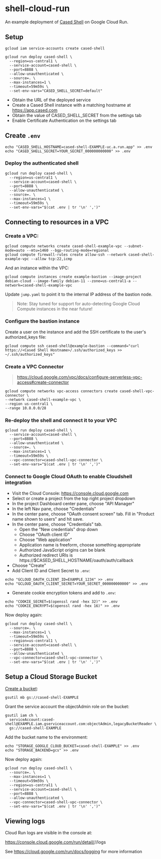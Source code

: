 # shell-cloud-run

An example deployment of [Cased Shell](https://cased.com) on Google Cloud Run.

## Setup

```
gcloud iam service-accounts create cased-shell

gcloud run deploy cased-shell \
  --region=us-central1 \
  --service-account=cased-shell \
  --port=8888 \
  --allow-unauthenticated \
  --source=. \
  --max-instances=1 \
  --timeout=59m59s \
  --set-env-vars="CASED_SHELL_SECRET=default"
```

* Obtain the URL of the deployed service
* Create a Cased Shell instance with a matching hostname at https://app.cased.com
* Obtain the value of CASED_SHELL_SECRET from the settings tab
* Enable Certificate Authentication on the settings tab

## Create `.env`

```
echo "CASED_SHELL_HOSTNAME=cased-shell-EXAMPLE-uc.a.run.app" >> .env
echo "CASED_SHELL_SECRET=YOUR_SECRET_000000000000" >> .env
```

### Deploy the authenticated shell

```
gcloud run deploy cased-shell \
  --region=us-central1 \
  --service-account=cased-shell \
  --port=8888 \
  --allow-unauthenticated \
  --source=. \
  --max-instances=1 \
  --timeout=59m59s \
  --set-env-vars="$(cat .env | tr '\n' ',')"
```
## Connecting to resources in a VPC

### Create a VPC:

```
gcloud compute networks create cased-shell-example-vpc --subnet-mode=auto --mtu=1460 --bgp-routing-mode=regional
gcloud compute firewall-rules create allow-ssh --network cased-shell-example-vpc --allow tcp:22,icmp
```

And an instance within the VPC:

```
gcloud compute instances create example-bastion --image-project debian-cloud --image-family debian-11 --zone=us-central1-a --network=cased-shell-example-vpc
```

Update `jump.yaml` to point it to the internal IP address of the bastion node.

> Note: Stay tuned for support for auto-detecting Google Cloud Compute instances in the near future!

### Configure the bastion instance

Create a user on the instance and add the SSH certificate to the user's authorized_keys file:

```
gcloud compute ssh cased-shell@example-bastion --command="curl https://<Cased Shell Hostname>/.ssh/authorized_keys >> ~/.ssh/authorized_keys"
```

### Create a VPC Connector

> https://cloud.google.com/vpc/docs/configure-serverless-vpc-access#create-connector

```
gcloud compute networks vpc-access connectors create cased-shell-vpc-connector \
--network cased-shell-example-vpc \
--region us-central1 \
--range 10.8.0.0/28
```
### Re-deploy the shell and connect it to your VPC

```
gcloud run deploy cased-shell \
  --service-account=cased-shell \
  --port=8888 \
  --allow-unauthenticated \
  --source=. \
  --max-instances=1 \
  --timeout=59m59s \
  --vpc-connector=cased-shell-vpc-connector \
  --set-env-vars="$(cat .env | tr '\n' ',')"
```

### Connect to Google Cloud OAuth to enable Cloudshell integration

* Visit the Cloud Console: https://console.cloud.google.com
* Select or create a project from the top right project dropdown
* In the project Dashboard center pane, choose "API Manager"
* In the left Nav pane, choose "Credentials"
* In the center pane, choose "OAuth consent screen" tab. Fill in "Product name shown to users" and hit save.
* In the center pane, choose "Credentials" tab.
  * Open the "New credentials" drop down
  * Choose "OAuth client ID"
  * Choose "Web application"
  * Application name is freeform, choose something appropriate
  * Authorized JavaScript origins can be blank
  * Authorized redirect URIs is https://$CASED_SHELL_HOSTNAME/oauth/auth/callback
* Choose "Create"
* Add Client ID and Client Secret to `.env`:

```
echo "GCLOUD_OAUTH_CLIENT_ID=EXAMPLE_1234" >> .env
echo "GCLOUD_OAUTH_CLIENT_SECRET=YOUR_SECRET_000000000000" >> .env
```

* Generate cookie encryption tokens and add to `.env`:

```
echo "COOKIE_SECRET=$(openssl rand -hex 32)" >> .env
echo "COOKIE_ENCRYPT=$(openssl rand -hex 16)" >> .env
```

Now deploy again:

```
gcloud run deploy cased-shell \
  --source=. \
  --max-instances=1 \
  --timeout=59m59s \
  --region=us-central1 \
  --service-account=cased-shell \
  --port=8888 \
  --allow-unauthenticated \
  --vpc-connector=cased-shell-vpc-connector \
  --set-env-vars="$(cat .env | tr '\n' ',')"
```

## Setup a Cloud Storage Bucket

[Create a bucket](https://cloud.google.com/storage/docs/creating-buckets#create_a_new_bucket):

```
gsutil mb gs://cased-shell-EXAMPLE
```

Grant the service account the objectAdmin role on the bucket:

```
gsutil iam ch \
  serviceAccount:cased-shell@EXAMPLE.iam.gserviceaccount.com:objectAdmin,legacyBucketReader \
  gs://cased-shell-EXAMPLE
```

Add the bucket name to the environment:

```
echo "STORAGE_GOOGLE_CLOUD_BUCKET=cased-shell-EXAMPLE" >> .env
echo "STORAGE_BACKEND=gcs" >> .env
```

Now deploy again:

```
gcloud run deploy cased-shell \
  --source=. \
  --max-instances=1 \
  --timeout=59m59s \
  --region=us-central1 \
  --service-account=cased-shell \
  --port=8888 \
  --allow-unauthenticated \
  --vpc-connector=cased-shell-vpc-connector \
  --set-env-vars="$(cat .env | tr '\n' ',')"
```

## Viewing logs

Cloud Run logs are visible in the console at:

https://console.cloud.google.com/run/detail/<region>/<service>/logs

See https://cloud.google.com/run/docs/logging for more information